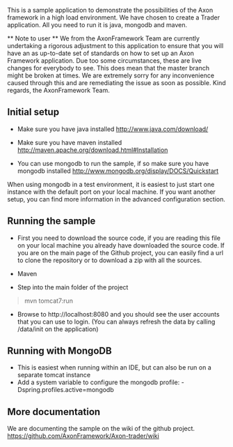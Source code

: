 This is a sample application to demonstrate the possibilities of the Axon framework in a high load environment. We have chosen to create a Trader application. All you need to run it is java, mongodb and maven.

** Note to user **
We from the AxonFramework Team are currently undertaking a rigorous adjustment to this application to ensure that you will have an as up-to-date set of standards on how to set up an Axon Framework application. 
Due too some circumstances, these are live changes for everybody to see. This does mean that the master branch might be broken at times. 
We are extremely sorry for any inconvenience caused through this and are remediating the issue as soon as possible. Kind regards, the AxonFramework Team.

Initial setup
-------------
- Make sure you have java installed
http://www.java.com/download/

- Make sure you have maven installed
http://maven.apache.org/download.html#Installation

- You can use mongodb to run the sample,  if so make sure you have mongodb installed
http://www.mongodb.org/display/DOCS/Quickstart

When using mongodb in a test environment, it is easiest to just start one instance with the default port on your local machine. If you want another setup, you can find more information in the advanced configuration section.

Running the sample
------------------
- First you need to download the source code, if you are reading this file on your local machine you already have downloaded the source code. If you are on the main page of the Github project, you can easily find a url to clone the repository or to download a zip with all the sources.

* Maven
- Step into the main folder of the project
> mvn tomcat7:run
- Browse to http://localhost:8080 and you should see the user accounts that you can use to login.
(You can always refresh the data by calling /data/init on the application)

Running with MongoDB
--------------------
- This is easiest when running within an IDE, but can also be run on a separate tomcat instance
- Add a system variable to configure the mongodb profile:
    -Dspring.profiles.active=mongodb

More documentation
----------------------
We are documenting the sample on the wiki of the github project.
https://github.com/AxonFramework/Axon-trader/wiki